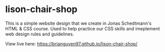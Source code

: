 # lison-chair-shop

This is a simple website design that we create in Jonas Schedtmann's HTML & CSS course. Used to help practice our CSS skills and imeplement web design rules and guidelines.

View live here: https://brianguyen97.github.io/lison-chair-shop/
